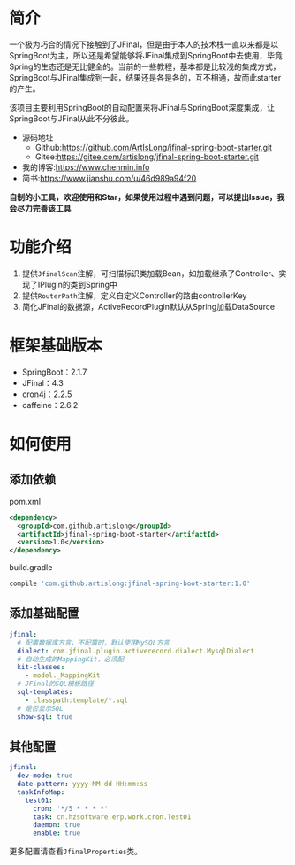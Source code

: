 # 简介

一个极为巧合的情况下接触到了JFinal，但是由于本人的技术栈一直以来都是以SpringBoot为主，所以还是希望能够将JFinal集成到SpringBoot中去使用，毕竟Spring的生态还是无比健全的。当前的一些教程，基本都是比较浅的集成方式，SpringBoot与JFinal集成到一起，结果还是各是各的，互不相通，故而此starter的产生。

该项目主要利用SpringBoot的自动配置来将JFinal与SpringBoot深度集成，让SpringBoot与JFinal从此不分彼此。

- 源码地址
  - Github:https://github.com/ArtIsLong/jfinal-spring-boot-starter.git
  - Gitee:https://gitee.com/artislong/jfinal-spring-boot-starter.git
- 我的博客:https://www.chenmin.info
- 简书:https://www.jianshu.com/u/46d989a94f20

**自制的小工具，欢迎使用和Star，如果使用过程中遇到问题，可以提出Issue，我会尽力完善该工具**

# 功能介绍

1. 提供`JfinalScan`注解，可扫描标识类加载Bean，如加载继承了Controller、实现了IPlugin的类到Spring中
2. 提供`RouterPath`注解，定义自定义Controller的路由controllerKey
3. 简化JFinal的数据源，ActiveRecordPlugin默认从Spring加载DataSource

# 框架基础版本

- SpringBoot：2.1.7
- JFinal：4.3
- cron4j：2.2.5
- caffeine：2.6.2

# 如何使用

## 添加依赖

pom.xml

~~~xml
<dependency>
  <groupId>com.github.artislong</groupId>
  <artifactId>jfinal-spring-boot-starter</artifactId>
  <version>1.0</version>
</dependency>
~~~

build.gradle

~~~groovy
compile 'com.github.artislong:jfinal-spring-boot-starter:1.0'
~~~

## 添加基础配置

```yaml
jfinal:
  # 配置数据库方言，不配置时，默认使用MySQL方言
  dialect: com.jfinal.plugin.activerecord.dialect.MysqlDialect
  # 自动生成的MappingKit，必须配
  kit-classes:
    - model._MappingKit
  # JFinal的SQL模板路径
  sql-templates: 
    - classpath:template/*.sql
  # 是否显示SQL
  show-sql: true
```

## 其他配置

~~~yaml
jfinal:
  dev-mode: true
  date-pattern: yyyy-MM-dd HH:mm:ss
  taskInfoMap:
    test01:
      cron: '*/5 * * * *'
      task: cn.hzsoftware.erp.work.cron.Test01
      daemon: true
      enable: true
~~~

更多配置请查看`JfinalProperties`类。

